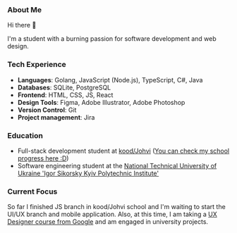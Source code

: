 <!--
**OlhaBalahush/OlhaBalahush** is a ✨ _special_ ✨ repository because its `README.md` (this file) appears on your GitHub profile.

Here are some ideas to get you started:

- 🔭 I’m currently working on ...
- 🌱 I’m currently learning ...
- 👯 I’m looking to collaborate on ...
- 🤔 I’m looking for help with ...
- 💬 Ask me about ...
- 📫 How to reach me: ...
- 😄 Pronouns: ...
- ⚡ Fun fact: ...
-->

### About Me

Hi there 👋

I'm a student with a burning passion for software development and web design.

### Tech Experience

- **Languages**: Golang, JavaScript (Node.js), TypeScript, C#, Java
- **Databases**: SQLite, PostgreSQL
- **Frontend**: HTML, CSS, JS, React
- **Design Tools**: Figma, Adobe Illustrator, Adobe Photoshop
- **Version Control**: Git
- **Project management**: Jira
<!--- **Frameworks**: Django, Express.js, Spring Boot -->
### Education

- Full-stack development student at [kood/Johvi](https://kood.tech/) ([You can check my school progress here :D](https://olhabalahush.github.io/my-school-progress/))
- Software engineering student at the [National Technical University of Ukraine 'Igor Sikorsky Kyiv Polytechnic Institute'](https://kpi.ua/en/)

### Current Focus

So far I finished JS branch in kood/Johvi school and I'm waiting to start the UI/UX branch and mobile application. Also, at this time, I am taking a [UX Designer course from Google](https://www.coursera.org/programs/cc23-ee-swe-i0ebb/professional-certificates/google-ux-design?authProvider=gwg-ent-inco) and am engaged in university projects.
